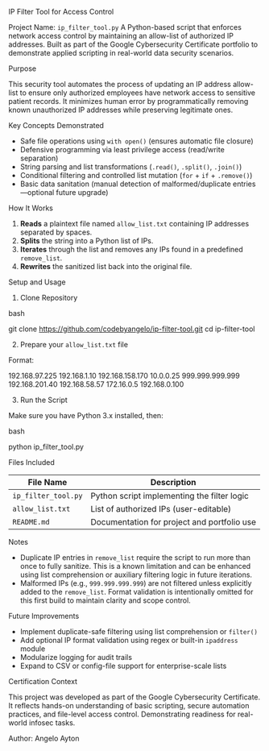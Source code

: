 IP Filter Tool for Access Control

Project Name: `ip_filter_tool.py`
A Python-based script that enforces network access control by maintaining an allow-list of authorized IP addresses. Built as part of the Google Cybersecurity Certificate portfolio to demonstrate applied scripting in real-world data security scenarios.


Purpose

This security tool automates the process of updating an IP address allow-list to ensure only authorized employees have network access to sensitive patient records. It minimizes human error by programmatically removing known unauthorized IP addresses while preserving legitimate ones.


Key Concepts Demonstrated

- Safe file operations using `with open()` (ensures automatic file closure)
- Defensive programming via least privilege access (read/write separation)
- String parsing and list transformations (`.read()`, `.split()`, `.join()`)
- Conditional filtering and controlled list mutation (`for` + `if` + `.remove()`)
- Basic data sanitation (manual detection of malformed/duplicate entries—optional future upgrade)


How It Works

1. **Reads** a plaintext file named `allow_list.txt` containing IP addresses separated by spaces.
2. **Splits** the string into a Python list of IPs.
3. **Iterates** through the list and removes any IPs found in a predefined `remove_list`.
4. **Rewrites** the sanitized list back into the original file.


Setup and Usage

1. Clone Repository 

bash

git clone https://github.com/codebyangelo/ip-filter-tool.git
cd ip-filter-tool


2. Prepare your `allow_list.txt` file 

Format:

192.168.97.225 192.168.1.10 192.168.158.170 10.0.0.25 999.999.999.999 192.168.201.40
192.168.58.57 172.16.0.5 192.168.0.100


3. Run the Script 

Make sure you have Python 3.x installed, then:

bash

python ip_filter_tool.py



Files Included

| File Name          | Description                                  |
|--------------------|----------------------------------------------|
| `ip_filter_tool.py`| Python script implementing the filter logic  |
| `allow_list.txt`   | List of authorized IPs (user-editable)       |
| `README.md`        | Documentation for project and portfolio use  |


Notes

- Duplicate IP entries in `remove_list` require the script to run more than once to fully sanitize. This is a known limitation and can be enhanced using list comprehension or auxiliary filtering logic in future iterations.
- Malformed IPs (e.g., `999.999.999.999`) are not filtered unless explicitly added to the `remove_list`. Format validation is intentionally omitted for this first build to maintain clarity and scope control.


Future Improvements

- Implement duplicate-safe filtering using list comprehension or `filter()`
- Add optional IP format validation using regex or built-in `ipaddress` module
- Modularize logging for audit trails
- Expand to CSV or config-file support for enterprise-scale lists


Certification Context

This project was developed as part of the Google Cybersecurity Certificate. It reflects hands-on understanding of basic scripting, secure automation practices, and file-level access control. Demonstrating readiness for real-world infosec tasks.


Author: Angelo Ayton
